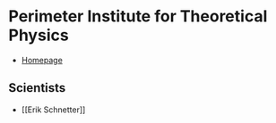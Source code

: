 # Perimeter Institute for Theoretical Physics

- [Homepage](http://www.perimeterinstitute.ca)

## Scientists

- [[Erik Schnetter]]